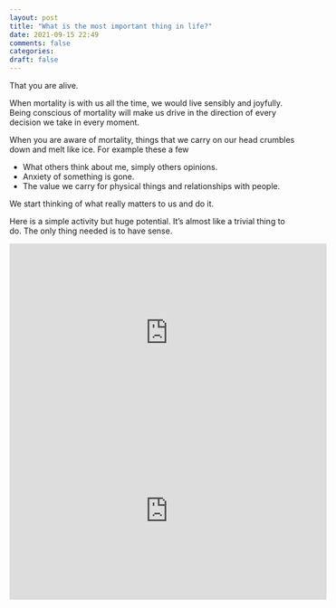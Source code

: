 ```yaml
---
layout: post
title: "What is the most important thing in life?"
date: 2021-09-15 22:49
comments: false
categories:
draft: false
---
```



That you are alive.

When mortality is with us all the time, we would live sensibly and joyfully. 
Being conscious of mortality will make us drive in the direction of every decision we take in every moment.

When you are aware of mortality, things that we carry on our head crumbles down and melt like ice. For example these a few
- What others think about me, simply others opinions.
- Anxiety of something is gone.
- The value we carry for physical things and relationships with people.

We start thinking of what really matters to us and do it.

Here is a simple activity but huge potential. It’s almost like a trivial thing to do. The only thing needed is to have sense.

<iframe width="560" height="315" src="https://www.youtube-nocookie.com/embed/E0MqXuryFG4" title="YouTube video player" frameborder="0" allow="accelerometer; autoplay; clipboard-write; encrypted-media; gyroscope; picture-in-picture" allowfullscreen></iframe>

<iframe width="560" height="315" src="https://www.youtube.com/embed/EeX7wS-6hQA" title="YouTube video player" frameborder="0" allow="accelerometer; autoplay; clipboard-write; encrypted-media; gyroscope; picture-in-picture" allowfullscreen></iframe>

